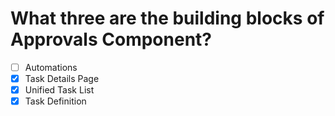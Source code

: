 # What three are the building blocks of Approvals Component?

- [ ] Automations
- [x] Task Details Page
- [x] Unified Task List
- [x] Task Definition